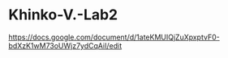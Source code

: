 # Khinko-V.-Lab2
https://docs.google.com/document/d/1ateKMUIQjZuXpxptvF0-bdXzK1wM73oUWjz7ydCqAiI/edit
